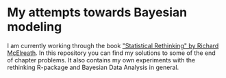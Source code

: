 # My attempts towards Bayesian modeling
I am currently working through the book ["Statistical Rethinking" by Richard McElreath](https://xcelab.net/rm/statistical-rethinking/). In this repository you can find my solutions to some of the end of chapter problems. It also contains my own experiments with the rethinking R-package and Bayesian Data Analysis in general.